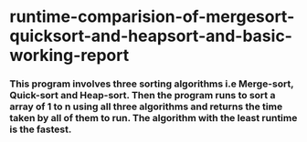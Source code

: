 # runtime-comparision-of-mergesort-quicksort-and-heapsort-and-basic-working-report
### This program involves three sorting algorithms i.e Merge-sort, Quick-sort and Heap-sort. Then the program runs to sort a array of 1 to n using all three algorithms and returns the time taken by all of them to run. The algorithm with the least runtime is the fastest.
